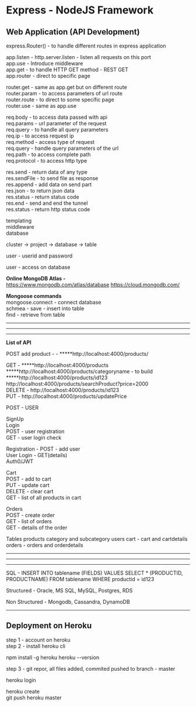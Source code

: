 # Express - NodeJS Framework

## Web Application (API Development)



express.Router() - to handle different routes in express application  



app.listen - http.server.listen - listen all requests on this port  
app.use - Introduce middleware  
app.get - to handle HTTP GET method - REST GET  
app.router - direct to specific page  




router.get - same as app.get but on different route  
router.param - to access parameters of url route  
router.route - to direct to some specific page  
router.use - same as app.use  




req.body - to access data passed with api  
req.params - url parameter of the request  
req.query - to handle all query parameters  
req.ip - to access request ip  
req.method - access type of request  
req.query - handle query parameters of the url  
req.path - to access complete path  
req.protocol - to access http type  




res.send - return data of any type  
res.sendFile - to send file as response  
res.append - add data on send part  
res.json - to return json data  
res.status - return status code  
res.end - send and end the tunnel  
res.status - return http status code  


templating  
middleware  
database  





cluster -> project -> database -> table

user - userid and password

user - access on  database


**Online MongoDB Atlas -**  
https://www.mongodb.com/atlas/database
https://cloud.mongodb.com/


**Mongoose commands**  
mongoose.connect - connect database  
schmea - save - insert into table  
        find - retrieve from table  



------------------------------------------------------
---------------------------------------------------
---------------------------------------------------

**List of API**  




POST add product - - *****http://localhost:4000/products/  
  
GET - *****http://localhost:4000/products  
*****http://localhost:4000/products/categoryname - to build  
*****http://localhost:4000/products/id123  
http://localhost:4000/products/searchProduct?price=2000  
DELETE - http://localhost:4000/products/id123  
PUT - http://localhost:4000/products/updatePrice  


POST - USER  




SignUp  
Login  
POST - user registration  
GET - user login check  


Registration - POST - add user  
User Login - GET(details)  
Auth0/JWT  



Cart   
POST - add to cart  
PUT - update cart  
DELETE - clear cart  
GET - list of all products in cart  



Orders  
POST - create order  
GET - list of orders  
GET - details of the order  



Tables
products
category and subcategory
users
cart - cart and cartdetails
orders - orders and orderdetails

---------------------------------------------------
---------------------------------------------------
---------------------------------------------------

SQL - INSERT INTO tablename (FIELDS) VALUES
SELECT * (PRODUCTID, PRODUCTNAME) FROM tablename WHERE productid = id123



Structured - Oracle, MS SQL, MySQL, Postgres, RDS


Non Structured - Mongodb, Cassandra, DynamoDB




-----------------------------------------
## Deployment on Heroku

step 1 - account on heroku  
step 2 - install heroku cli  

  
npm install -g heroku
heroku --version

  
step 3 - git repor, all files added, commited pushed to branch - master  

heroku login

heroku create  
git push heroku master  